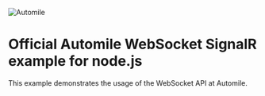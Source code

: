 ![Automile](https://content.automile.com/automile_logo_symbol_64x64.png "Automile 2100 W Pleasant Grove Blvd, Suite 300, Pleasant Grove, UT 84062, US")

# Official Automile WebSocket SignalR example for node.js
This example demonstrates the usage of the WebSocket API at Automile.  
